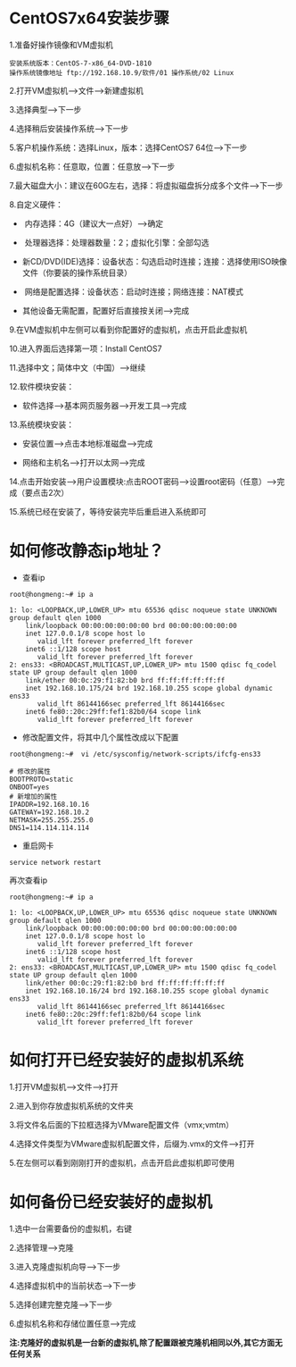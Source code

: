 # CentOS7x64安装步骤

1.准备好操作镜像和VM虚拟机

```
安装系统版本：CentOS-7-x86_64-DVD-1810
操作系统镜像地址 ftp://192.168.10.9/软件/01 操作系统/02 Linux
```

2.打开VM虚拟机-->文件-->新建虚拟机

3.选择典型-->下一步

4.选择稍后安装操作系统-->下一步

5.客户机操作系统：选择Linux，版本：选择CentOS7 64位-->下一步

6.虚拟机名称：任意取，位置：任意放-->下一步

7.最大磁盘大小：建议在60G左右，选择：将虚拟磁盘拆分成多个文件-->下一步

8.自定义硬件：

- ​	内存选择：4G（建议大一点好）-->确定

- ​	处理器选择：处理器数量：2；虚拟化引擎：全部勾选

- ​	新CD/DVD(IDE)选择：设备状态：勾选启动时连接；连接：选择使用ISO映像文件（你要装的操作系统目录）

- ​	网络是配置选择：设备状态：启动时连接；网络连接：NAT模式

- 其他设备无需配置，配置好后直接按关闭-->完成

9.在VM虚拟机中左侧可以看到你配置好的虚拟机，点击开启此虚拟机

10.进入界面后选择第一项：Install CentOS7

11.选择中文；简体中文（中国）-->继续

12.软件模块安装：

- 软件选择-->基本网页服务器-->开发工具-->完成

13.系统模块安装：

- 安装位置-->点击本地标准磁盘-->完成

- 网络和主机名-->打开以太网-->完成

14.点击开始安装-->用户设置模块:点击ROOT密码-->设置root密码（任意）-->完成（要点击2次）

15.系统已经在安装了，等待安装完毕后重启进入系统即可



# 如何修改静态ip地址？

- 查看ip

```shell
root@hongmeng:~# ip a

1: lo: <LOOPBACK,UP,LOWER_UP> mtu 65536 qdisc noqueue state UNKNOWN group default qlen 1000
    link/loopback 00:00:00:00:00:00 brd 00:00:00:00:00:00
    inet 127.0.0.1/8 scope host lo
       valid_lft forever preferred_lft forever
    inet6 ::1/128 scope host 
       valid_lft forever preferred_lft forever
2: ens33: <BROADCAST,MULTICAST,UP,LOWER_UP> mtu 1500 qdisc fq_codel state UP group default qlen 1000
    link/ether 00:0c:29:f1:82:b0 brd ff:ff:ff:ff:ff:ff
    inet 192.168.10.175/24 brd 192.168.10.255 scope global dynamic ens33
       valid_lft 86144166sec preferred_lft 86144166sec
    inet6 fe80::20c:29ff:fef1:82b0/64 scope link 
       valid_lft forever preferred_lft forever

```

- 修改配置文件，将其中几个属性改成以下配置

```shell
root@hongmeng:~#  vi /etc/sysconfig/network-scripts/ifcfg-ens33

# 修改的属性
BOOTPROTO=static
ONBOOT=yes
# 新增加的属性
IPADDR=192.168.10.16
GATEWAY=192.168.10.2
NETMASK=255.255.255.0
DNS1=114.114.114.114
```

- 重启网卡

```shell
service network restart
```

再次查看ip

```shell
root@hongmeng:~# ip a

1: lo: <LOOPBACK,UP,LOWER_UP> mtu 65536 qdisc noqueue state UNKNOWN group default qlen 1000
    link/loopback 00:00:00:00:00:00 brd 00:00:00:00:00:00
    inet 127.0.0.1/8 scope host lo
       valid_lft forever preferred_lft forever
    inet6 ::1/128 scope host 
       valid_lft forever preferred_lft forever
2: ens33: <BROADCAST,MULTICAST,UP,LOWER_UP> mtu 1500 qdisc fq_codel state UP group default qlen 1000
    link/ether 00:0c:29:f1:82:b0 brd ff:ff:ff:ff:ff:ff
    inet 192.168.10.16/24 brd 192.168.10.255 scope global dynamic ens33
       valid_lft 86144166sec preferred_lft 86144166sec
    inet6 fe80::20c:29ff:fef1:82b0/64 scope link 
       valid_lft forever preferred_lft forever

```



# 如何打开已经安装好的虚拟机系统

1.打开VM虚拟机-->文件-->打开

2.进入到你存放虚拟机系统的文件夹

3.将文件名后面的下拉框选择为VMware配置文件（vmx;vmtm）

4.选择文件类型为VMware虚拟机配置文件，后缀为.vmx的文件-->打开

5.在左侧可以看到刚刚打开的虚拟机，点击开启此虚拟机即可使用



# 如何备份已经安装好的虚拟机

1.选中一台需要备份的虚拟机，右键

2.选择管理-->克隆

3.进入克隆虚拟机向导-->下一步

4.选择虚拟机中的当前状态-->下一步

5.选择创建完整克隆-->下一步

6.虚拟机名称和存储位置任意-->完成

**注:克隆好的虚拟机是一台新的虚拟机,除了配置跟被克隆机相同以外,其它方面无任何关系**